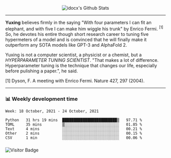 <div align="center">
    <img align="center" src="https://github-readme-stats.vercel.app/api?username=idocx&show_icons=true&count_private=true&hide_border=true" alt="idocx's Github Stats"></img>
</div>

---

**Yuxing** believes firmly in the saying "With four parameters I can fit an elephant, and with five I can make him wiggle his trunk" by Enrico Fermi. <sup>[1]</sup> So, he devotes his entire though short research career to tuning five hypermeters of a model and is convinced that he will finally make it outperform any SOTA models like GPT-3 and AlphaFold 2.

Yuxing is not a computer scientist, a physicist or a chemist, but a *HYPERPARAMETER TUNING SCIENTIST*. "That makes a lot of difference. Hyperparameter tuning is the technique that changes our life, especially before pulishing a paper.", he said.

[1] Dyson, F. A meeting with Enrico Fermi. Nature 427, 297 (2004).


---

### 📊 Weekly development time
<!--START_SECTION:waka-->
```text
Week: 18 October, 2021 - 24 October, 2021

Python   31 hrs 19 mins  ████████████████████████▒   97.71 % 
TOML     35 mins         ▒░░░░░░░░░░░░░░░░░░░░░░░░   01.85 % 
Text     4 mins          ░░░░░░░░░░░░░░░░░░░░░░░░░   00.21 % 
Other    2 mins          ░░░░░░░░░░░░░░░░░░░░░░░░░   00.15 % 
CSV      1 min           ░░░░░░░░░░░░░░░░░░░░░░░░░   00.06 % 
```
<!--END_SECTION:waka-->

### 

![Visitor Badge](https://visitor-badge.laobi.icu/badge?page_id=idocx.idocx)
